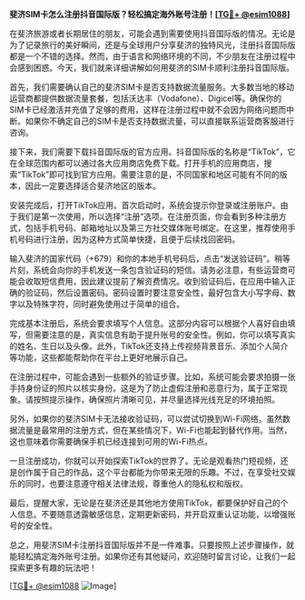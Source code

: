 **斐济SIM卡怎么注册抖音国际版？轻松搞定海外账号注册！[[TG💪+ @esim1088](https://t.me/s/esim1088)]**

在斐济旅游或者长期居住的朋友，可能会遇到需要使用抖音国际版的情况。无论是为了记录旅行的美好瞬间，还是与全球用户分享斐济的独特风光，注册抖音国际版都是一个不错的选择。然而，由于语言和网络环境的不同，不少朋友在注册过程中会感到困惑。今天，我们就来详细讲解如何用斐济的SIM卡顺利注册抖音国际版。

首先，我们需要确认自己的斐济SIM卡是否支持数据流量服务。大多数当地的移动运营商都提供数据流量套餐，包括沃达丰（Vodafone）、Digicel等。确保你的SIM卡已经激活并充值了足够的费用，这样在注册过程中就不会因为网络问题而中断。如果你不确定自己的SIM卡是否支持数据流量，可以直接联系运营商客服进行咨询。

接下来，我们需要下载抖音国际版的官方应用。抖音国际版的名称是“TikTok”，它在全球范围内都可以通过各大应用商店免费下载。打开手机的应用商店，搜索“TikTok”即可找到官方应用。需要注意的是，不同国家和地区可能有不同的版本，因此一定要选择适合斐济地区的版本。

安装完成后，打开TikTok应用。首次启动时，系统会提示你登录或注册账户。由于我们是第一次使用，所以选择“注册”选项。在注册页面，你会看到多种注册方式，包括手机号码、邮箱地址以及第三方社交媒体账号绑定。在这里，推荐使用手机号码进行注册，因为这种方式简单快捷，且便于后续找回密码。

输入斐济的国家代码（+679）和你的本地手机号码后，点击“发送验证码”。稍等片刻，系统会向你的手机发送一条包含验证码的短信。请务必注意，有些运营商可能会收取短信费用，因此建议提前了解资费情况。收到验证码后，在应用中输入正确的验证码，然后设置密码。密码设置时要注意安全性，最好包含大小写字母、数字以及特殊字符，同时避免使用过于简单的组合。

完成基本注册后，系统会要求填写个人信息。这部分内容可以根据个人喜好自由填写，但需要注意的是，真实信息有助于提升账号的安全性。例如，你可以填写真实的姓名、生日以及头像。此外，TikTok还支持上传视频背景音乐、添加个人简介等功能，这些都能帮助你在平台上更好地展示自己。

在注册过程中，可能会遇到一些额外的验证步骤。比如，系统可能会要求拍摄一张手持身份证的照片以核实身份。这是为了防止虚假注册和恶意行为，属于正常现象。请按照提示操作，确保照片清晰可见，并尽量选择光线充足的环境拍照。

另外，如果你的斐济SIM卡无法接收验证码，可以尝试切换到Wi-Fi网络。虽然数据流量是最常用的注册方式，但在某些情况下，Wi-Fi也能起到替代作用。当然，这也意味着你需要确保手机已经连接到可用的Wi-Fi热点。

一旦注册成功，你就可以开始探索TikTok的世界了。无论是观看热门短视频，还是创作属于自己的作品，这个平台都能为你带来无限的乐趣。不过，在享受社交娱乐的同时，也要注意遵守相关法律法规，尊重他人的隐私权和版权。

最后，提醒大家，无论是在斐济还是其他地方使用TikTok，都要保护好自己的个人信息。不要随意透露敏感信息，定期更新密码，并开启双重认证功能，以增强账号的安全性。

总之，用斐济SIM卡注册抖音国际版并不是一件难事。只要按照上述步骤操作，就能轻松搞定海外账号注册。如果你还有其他疑问，欢迎随时留言讨论，让我们一起探索更多有趣的玩法吧！

[[TG💪+ @esim1088](https://t.me/s/esim1088) ![Image](https://i.postimg.cc/4NQfJmqS/Snipaste-2025-05-13-00-14-12.png)]